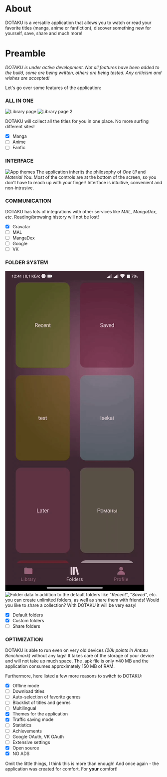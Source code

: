 # About
DOTAKU is a versatile application that allows you to watch or read your favorite titles (manga, anime or fanfiction), discover something new for yourself, save, share and much more!

# Preamble
*DOTAKU is under active development. Not all features have been added to the build, some are being written, others are being tested. Any criticism and wishes are accepted!*

Let's go over some features of the application:

### ALL IN ONE
![Library page](https://github.com/devastaza/DOTAKU/blob/main/screenshots/library.gif)
![Library page 2](https://github.com/devastaza/DOTAKU/blob/main/screenshots/library2.gif)

DOTAKU will collect all the titles for you in one place.  No more surfing different sites!

- [x] Manga
- [ ] Anime
- [ ] Fanfic

### INTERFACE
![App themes](https://github.com/devastaza/DOTAKU/blob/main/screenshots/themes.gif)
The application inherits the philosophy of *One UI* and *Material You*. Most of the controls are at the bottom of the screen, so you don't have to reach up with your finger! Interface is intuitive, convenient and non-intrusive.

### COMMUNICATION
DOTAKU has lots of integrations with other services like *MAL, MangaDex, etc*.  Reading/browsing history will not be lost!

- [x] Gravatar
- [ ] MAL
- [ ] MangaDex
- [ ] Google
- [ ] VK

### FOLDER SYSTEM
![Folders](https://github.com/devastaza/DOTAKU/blob/main/screenshots/folders.gif)
![Folder data](https://github.com/devastaza/DOTAKU/blob/main/screenshots/folderData.gif)
In addition to the default folders like "*Recent*", "*Saved*", etc. you can create unlimited folders, as well as share them with friends!  Would you like to share a collection?  With DOTAKU it will be very easy!

- [x] Default folders
- [x] Custom folders
- [ ] Share folders

### OPTIMIZATION
DOTAKU is able to run even on very old devices *(20k points in Antutu Benchmark)* without any lags!  It takes care of the storage of your device and will not take up much space.  The .apk file is only ±40 MB and the application consumes approximately 150 MB of RAM.

Furthermore, here listed a few more reasons to switch to DOTAKU:
- [x] Offline mode
- [ ] Download titles
- [ ] Auto-selection of favorite genres
- [ ] Blacklist of titles and genres
- [ ] Multilingual
- [x] Themes for the application
- [x] Traffic saving mode
- [ ] Statistics
- [ ] Achievements
- [ ] Google OAuth, VK OAuth
- [ ] Extensive settings
- [x] Open source
- [x] NO ADS

Omit the little things, I think this is more than enough!  And once again - the application was created for comfort.  For **your** comfort!
